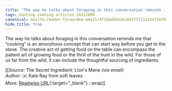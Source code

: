 ```yaml
---
title: "The way he talks about foraging in this conversation reminds ..."
tags: hunting cooking articles-24321899
canonical: mailto:reader-forwarded-email/4f18ad5b42ec691ff111a15af3ef97ea
hide_title: true
---
```


The way he talks about foraging in this conversation reminds me that “cooking” is an amorphous concept that can start way before you get to the stove. The creative act of getting food on the table can encompass the patient art of growing food or the thrill of the hunt in the wild. For those of us far from the wild, it can include the thoughtful sourcing of ingredients.


[[_Source_: The Secret Ingredient: Lion's Mane _(via email)_<br>
_Author_: ✉️ Kate Ray from soft leaves<br>
_More_: [Readwise URL](https://readwise.io/open/475169745){:target="_blank"}
::wrap]]